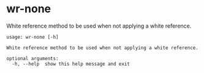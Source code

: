 # wr-none

White reference method to be used when not applying a white reference.

```
usage: wr-none [-h]

White reference method to be used when not applying a white reference.

optional arguments:
  -h, --help  show this help message and exit
```
